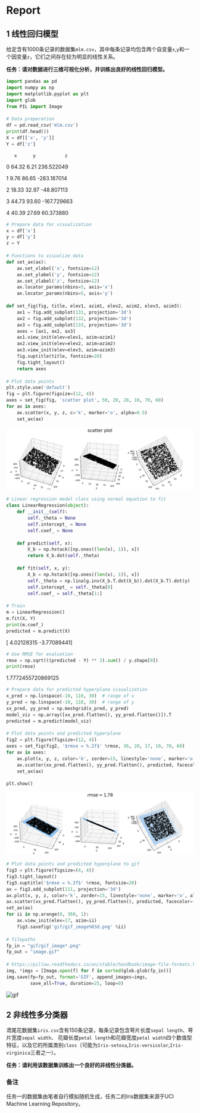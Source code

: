 # Report

## 1  线性回归模型

给定含有1000条记录的数据集`mlm.csv`，其中每条记录均包含两个自变量`x`,`y`和一个因变量`z`，它们之间存在较为明显的线性关系。

**任务：请对数据进行三维可视化分析，并训练出良好的线性回归模型。**

```python
import pandas as pd
import numpy as np
import matplotlib.pyplot as plt
import glob
from PIL import Image

# Data preperation
df = pd.read_csv('mlm.csv')
print(df.head())
X = df[['x', 'y']]
Y = df['z']
```

       x      y           z
       
0  64.32   6.21  236.522049

1   9.76  86.65 -283.187014

2  18.33  32.97  -48.807113

3  44.73  93.60 -167.729663

4  40.39  27.69   60.373880

```python
# Prepare data for visualization
x = df['x']
y = df['y']
z = Y

# Functions to visualize data
def set_ax(ax):
    ax.set_xlabel('x', fontsize=12)
    ax.set_ylabel('y', fontsize=12)
    ax.set_zlabel('z', fontsize=12)
    ax.locator_params(nbins=5, axis='x')
    ax.locator_params(nbins=5, axis='y')

def set_fig(fig, title, elev1, azim1, elev2, azim2, elev3, azim3):
    ax1 = fig.add_subplot(131, projection='3d')
    ax2 = fig.add_subplot(132, projection='3d')
    ax3 = fig.add_subplot(133, projection='3d')
    axes = [ax1, ax2, ax3]
    ax1.view_init(elev=elev1, azim=azim1)
    ax2.view_init(elev=elev2, azim=azim2)
    ax3.view_init(elev=elev3, azim=azim3)
    fig.suptitle(title, fontsize=20)
    fig.tight_layout()
    return axes

# Plot data points
plt.style.use('default')
fig = plt.figure(figsize=(12, 4))
axes = set_fig(fig, 'scatter plot', 50, 20, 28, 10, 70, 60)
for ax in axes:
    ax.scatter(x, y, z, c='k', marker='o', alpha=0.5)
    set_ax(ax)
```
![png](myplot1.png)

```python
# Linear regression model class using normal equation to fit
class LinearRegression(object):
    def __init__(self):
        self._theta = None
        self.intercept_ = None
        self.coef_ = None

    def predict(self, x):
        X_b = np.hstack([np.ones((len(x), 1)), x])
        return X_b.dot(self._theta)

    def fit(self, x, y):
        X_b = np.hstack([np.ones((len(x), 1)), x])
        self._theta = np.linalg.inv(X_b.T.dot(X_b)).dot(X_b.T).dot(y)
        self.intercept_ = self._theta[0]
        self.coef_ = self._theta[1:]

# Train
m = LinearRegression()
m.fit(X, Y)
print(m.coef_)
predicted = m.predict(X)
```
[ 4.02128315 -3.77089441]

```python
# Use RMSE for evaluation
rmse = np.sqrt(((predicted - Y) ** 2).sum() / y.shape[0])
print(rmse)
```
1.7772455720869125

```python
# Prepare data for predicted hyperplane visualization
x_pred = np.linspace(-10, 110, 30)  # range of x
y_pred = np.linspace(-10, 110, 30)  # range of y
xx_pred, yy_pred = np.meshgrid(x_pred, y_pred)
model_viz = np.array([xx_pred.flatten(), yy_pred.flatten()]).T
predicted = m.predict(model_viz)

# Plot data points and predicted hyperplane
fig2 = plt.figure(figsize=(12, 4))
axes = set_fig(fig2, '$rmse = %.2f$' %rmse, 36, 20, 17, 10, 70, 60)
for ax in axes:
    ax.plot(x, y, z, color='k', zorder=15, linestyle='none', marker='o', alpha=0.5, markersize=4)
    ax.scatter(xx_pred.flatten(), yy_pred.flatten(), predicted, facecolor=(0, 0, 0, 0), s=20, edgecolor='#70b3f0')
    set_ax(ax)

plt.show()
```
![png](myplot2.png)

```python
# Plot data points and predicted hyperplane to gif
fig3 = plt.figure(figsize=(4, 4))
fig3.tight_layout()
fig3.suptitle('$rmse = %.2f$' %rmse, fontsize=20)
ax = fig3.add_subplot(111, projection='3d')
ax.plot(x, y, z, color='k', zorder=15, linestyle='none', marker='o', alpha=0.5, markersize=4)
ax.scatter(xx_pred.flatten(), yy_pred.flatten(), predicted, facecolor=(0, 0, 0, 0), s=20, edgecolor='#70b3f0')
set_ax(ax)
for ii in np.arange(0, 360, 1):
    ax.view_init(elev=17, azim=ii)
    fig3.savefig('gif/gif_image%03d.png' %ii)

# filepaths
fp_in = "gif/gif_image*.png"
fp_out = "image.gif"

# https://pillow.readthedocs.io/en/stable/handbook/image-file-formats.html#gif
img, *imgs = [Image.open(f) for f in sorted(glob.glob(fp_in))]
img.save(fp=fp_out, format='GIF', append_images=imgs,
         save_all=True, duration=25, loop=0)
```
![gif](image.gif)

## 2  非线性多分类器

鸢尾花数据集`iris.csv`含有150条记录，每条记录包含萼片长度`sepal length`、萼片宽度`sepal width`、
花瓣长度`petal length`和花瓣宽度`petal width`四个数值型特征，以及它的所属类别`class`（可能为`Iris-setosa`,`Iris-versicolor`,`Iris-virginica`三者之一）。

**任务：请利用该数据集训练出一个良好的非线性分类器。**

### 备注

任务一的数据集由笔者自行模拟随机生成，任务二的Iris数据集来源于UCI Machine Learning Repository。

